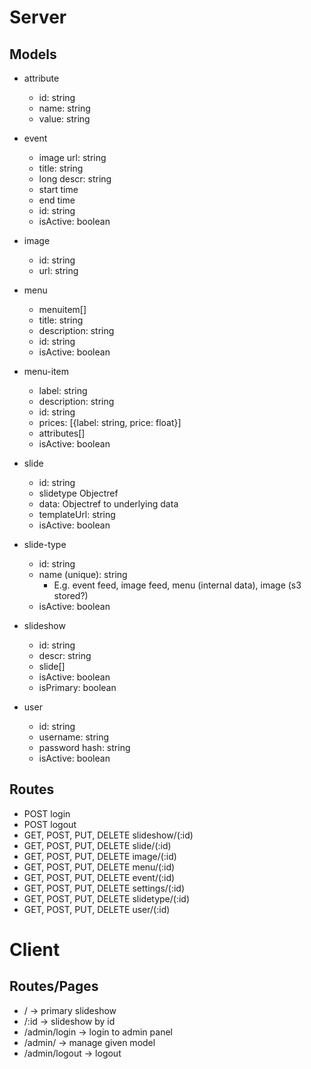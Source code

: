 Server
======

Models
------
- attribute
    - id: string
    - name: string
    - value: string

- event
    - image url: string
    - title: string
    - long descr: string
    - start time
    - end time
    - id: string
    - isActive: boolean

- image
    - id: string
    - url: string

- menu
    - menuitem[]
    - title: string
    - description: string
    - id: string
    - isActive: boolean

- menu-item
    - label: string
    - description: string
    - id: string
    - prices: [{label: string, price: float}]
    - attributes[]
    - isActive: boolean

- slide
    - id: string
    - slidetype Objectref
    - data: Objectref to underlying data
    - templateUrl: string
    - isActive: boolean

- slide-type
    - id: string
    - name (unique): string
        - E.g. event feed, image feed, menu (internal data), image (s3 stored?)
    - isActive: boolean

- slideshow
    - id: string
    - descr: string
    - slide[]
    - isActive: boolean
    - isPrimary: boolean

- user
    - id: string
    - username: string
    - password hash: string
    - isActive: boolean

Routes
------
- POST login
- POST logout
- GET, POST, PUT, DELETE slideshow/(:id)
- GET, POST, PUT, DELETE slide/(:id)
- GET, POST, PUT, DELETE image/(:id)
- GET, POST, PUT, DELETE menu/(:id)
- GET, POST, PUT, DELETE event/(:id)
- GET, POST, PUT, DELETE settings/(:id)
- GET, POST, PUT, DELETE slidetype/(:id)
- GET, POST, PUT, DELETE user/(:id)

Client
======

Routes/Pages
------------
- / -> primary slideshow
- /:id -> slideshow by id
- /admin/login -> login to admin panel
- /admin/<model> -> manage given model
- /admin/logout -> logout
